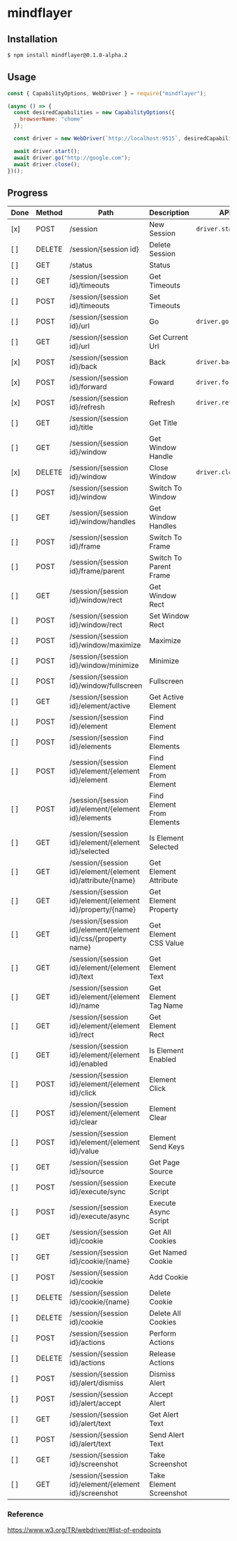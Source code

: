 # mindflayer

## Installation

```bash
$ npm install mindflayer@0.1.0-alpha.2
```

## Usage

```javascript
const { CapabilityOptions, WebDriver } = require("mindflayer");

(async () => {
  const desiredCapabilities = new CapabilityOptions({
    browserName: "chome"
  });

  const driver = new WebDriver(`http://localhost:9515`, desiredCapabilities);

  await driver.start();
  await driver.go("http://google.com");
  await driver.close();
})();
```

## Progress

| Done | Method | Path                                                           | Description                | API                |
| ---- | ------ | -------------------------------------------------------------- | -------------------------- | ------------------ |
| [x]  | POST   | /session                                                       | New Session                | `driver.start()`   |
| [ ]  | DELETE | /session/{session id}                                          | Delete Session             |
| [ ]  | GET    | /status                                                        | Status                     |
| [ ]  | GET    | /session/{session id}/timeouts                                 | Get Timeouts               |
| [ ]  | POST   | /session/{session id}/timeouts                                 | Set Timeouts               |
| [ ]  | POST   | /session/{session id}/url                                      | Go                         | `driver.go(url)`   |
| [ ]  | GET    | /session/{session id}/url                                      | Get Current Url            |
| [x]  | POST   | /session/{session id}/back                                     | Back                       | `driver.back()`    |
| [x]  | POST   | /session/{session id}/forward                                  | Foward                     | `driver.forward()` |
| [x]  | POST   | /session/{session id}/refresh                                  | Refresh                    | `driver.refresh()` |
| [ ]  | GET    | /session/{session id}/title                                    | Get Title                  |
| [ ]  | GET    | /session/{session id}/window                                   | Get Window Handle          |
| [x]  | DELETE | /session/{session id}/window                                   | Close Window               | `driver.close()`   |
| [ ]  | POST   | /session/{session id}/window                                   | Switch To Window           |
| [ ]  | GET    | /session/{session id}/window/handles                           | Get Window Handles         |
| [ ]  | POST   | /session/{session id}/frame                                    | Switch To Frame            |
| [ ]  | POST   | /session/{session id}/frame/parent                             | Switch To Parent Frame     |
| [ ]  | GET    | /session/{session id}/window/rect                              | Get Window Rect            |
| [ ]  | POST   | /session/{session id}/window/rect                              | Set Window Rect            |
| [ ]  | POST   | /session/{session id}/window/maximize                          | Maximize                   |
| [ ]  | POST   | /session/{session id}/window/minimize                          | Minimize                   |
| [ ]  | POST   | /session/{session id}/window/fullscreen                        | Fullscreen                 |
| [ ]  | GET    | /session/{session id}/element/active                           | Get Active Element         |
| [ ]  | POST   | /session/{session id}/element                                  | Find Element               |
| [ ]  | POST   | /session/{session id}/elements                                 | Find Elements              |
| [ ]  | POST   | /session/{session id}/element/{element id}/element             | Find Element From Element  |
| [ ]  | POST   | /session/{session id}/element/{element id}/elements            | Find Element From Elements |
| [ ]  | GET    | /session/{session id}/element/{element id}/selected            | Is Element Selected        |
| [ ]  | GET    | /session/{session id}/element/{element id}/attribute/{name}    | Get Element Attribute      |
| [ ]  | GET    | /session/{session id}/element/{element id}/property/{name}     | Get Element Property       |
| [ ]  | GET    | /session/{session id}/element/{element id}/css/{property name} | Get Element CSS Value      |
| [ ]  | GET    | /session/{session id}/element/{element id}/text                | Get Element Text           |
| [ ]  | GET    | /session/{session id}/element/{element id}/name                | Get Element Tag Name       |
| [ ]  | GET    | /session/{session id}/element/{element id}/rect                | Get Element Rect           |
| [ ]  | GET    | /session/{session id}/element/{element id}/enabled             | Is Element Enabled         |
| [ ]  | POST   | /session/{session id}/element/{element id}/click               | Element Click              |
| [ ]  | POST   | /session/{session id}/element/{element id}/clear               | Element Clear              |
| [ ]  | POST   | /session/{session id}/element/{element id}/value               | Element Send Keys          |
| [ ]  | GET    | /session/{session id}/source                                   | Get Page Source            |
| [ ]  | POST   | /session/{session id}/execute/sync                             | Execute Script             |
| [ ]  | POST   | /session/{session id}/execute/async                            | Execute Async Script       |
| [ ]  | GET    | /session/{session id}/cookie                                   | Get All Cookies            |
| [ ]  | GET    | /session/{session id}/cookie/{name}                            | Get Named Cookie           |
| [ ]  | POST   | /session/{session id}/cookie                                   | Add Cookie                 |
| [ ]  | DELETE | /session/{session id}/cookie/{name}                            | Delete Cookie              |
| [ ]  | DELETE | /session/{session id)/cookie                                   | Delete All Cookies         |
| [ ]  | POST   | /session/{session id}/actions                                  | Perform Actions            |
| [ ]  | DELETE | /session/{session id}/actions                                  | Release Actions            |
| [ ]  | POST   | /session/{session id}/alert/dismiss                            | Dismiss Alert              |
| [ ]  | POST   | /session/{session id}/alert/accept                             | Accept Alert               |
| [ ]  | GET    | /session/{session id}/alert/text                               | Get Alert Text             |
| [ ]  | POST   | /session/{session id}/alert/text                               | Send Alert Text            |
| [ ]  | GET    | /session/{session id}/screenshot                               | Take Screenshot            |
| [ ]  | GET    | /session/{session id}/element/{element id}/screenshot          | Take Element Screenshot    |

### Reference

https://www.w3.org/TR/webdriver/#list-of-endpoints
